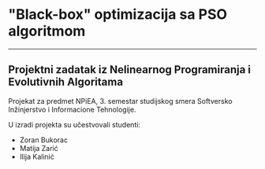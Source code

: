 # "Black-box" optimizacija sa PSO algoritmom
---
## Projektni zadatak iz Nelinearnog Programiranja i Evolutivnih Algoritama

Projekat za predmet NPiEA, 3. semestar studijskog smera Softversko Inžinjerstvo i Informacione Tehnologije.

U izradi projekta su učestvovali studenti:
- Zoran Bukorac
- Matija Zarić
- Ilija Kalinić
